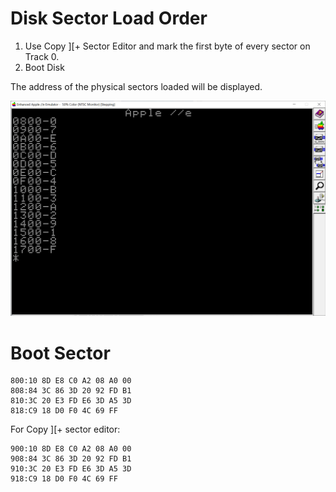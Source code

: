# Disk Sector Load Order

1. Use Copy \]\[+  Sector Editor and mark the first byte of every sector on Track 0.
2. Boot Disk

The address of the physical sectors loaded will be displayed.

![pics/boot_sector_load_order.png](pics/boot_sector_load_order.png)

# Boot Sector

```
800:10 8D E8 C0 A2 08 A0 00
808:84 3C 86 3D 20 92 FD B1
810:3C 20 E3 FD E6 3D A5 3D
818:C9 18 D0 F0 4C 69 FF
```

For Copy \]\[+ sector editor:

```
900:10 8D E8 C0 A2 08 A0 00
908:84 3C 86 3D 20 92 FD B1
910:3C 20 E3 FD E6 3D A5 3D
918:C9 18 D0 F0 4C 69 FF
```
